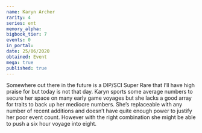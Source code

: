 ```yaml
---
name: Karyn Archer
rarity: 4
series: ent
memory_alpha:
bigbook_tier: 7
events: 0
in_portal:
date: 25/06/2020
obtained: Event
mega: true
published: true
---
```


Somewhere out there in the future is a DIP/SCI Super Rare that I’ll have high praise for but today is not that day. Karyn sports some average numbers to secure her space on many early game voyages but she lacks a good array for traits to back up her mediocre numbers. She’s replaceable with any number of recent additions and doesn’t have quite enough power to justify her poor event count. However with the right combination she might be able to push a six hour voyage into eight.
